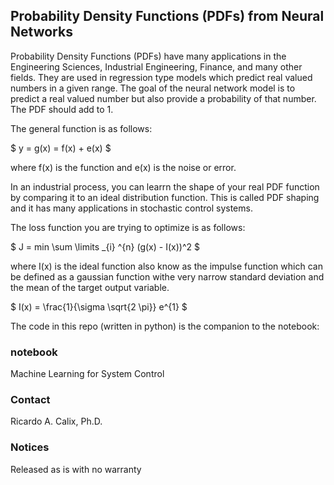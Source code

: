 ## Probability Density Functions (PDFs) from Neural Networks

Probability Density Functions (PDFs) have many applications in the Engineering Sciences, Industrial Engineering, Finance, and many other fields. They are used in regression type models which predict real valued numbers in a given range. The goal of the neural network model is to predict a real valued number but also provide a probability of that number. The PDF should add to 1. 

The general function is as follows:

$ y = g(x) = f(x) + e(x) $

where  f(x) is the function and e(x) is the noise or error. 

In an industrial process, you can learrn the shape of your real PDF function by comparing it to an ideal distribution function. This is called PDF shaping and it has many applications in stochastic control systems. 

The loss function you are trying to optimize is as follows:

$   J = min \sum \limits _{i} ^{n} (g(x) - I(x))^2 $

where I(x) is the ideal function also know as the impulse function which can be defined as a gaussian function withe very narrow standard deviation and the mean of the target output variable. 

$  I(x) =  \frac{1}{\sigma \sqrt{2 \pi}} e^{1}   $

The code in this repo (written in python) is the companion to the notebook:

### notebook

Machine Learning for System Control




### Contact
Ricardo A. Calix, Ph.D.

### Notices
Released as is with no warranty

